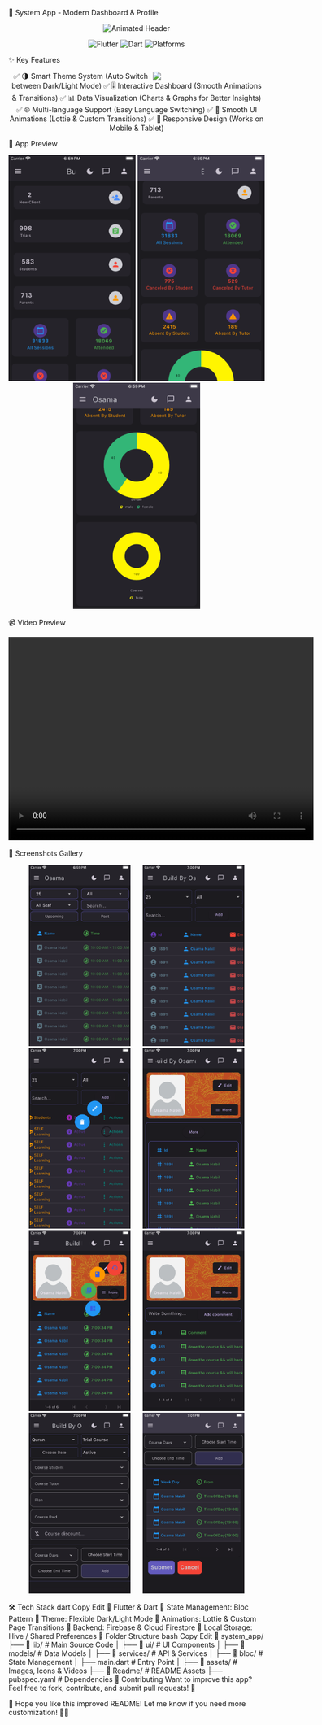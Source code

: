 🚀 System App - Modern Dashboard & Profile
<p align="center"> <img src="https://readme-typing-svg.demolab.com?font=Fira+Code&weight=600&size=28&duration=3000&pause=500&color=22C55E&center=true&vCenter=true&width=500&lines=%F0%9F%8E%A5+System+App+%F0%9F%92%BB;Modern+Dashboard+%26+Profile;%F0%9F%8C%8E+Dark%2FLight+Theme" alt="Animated Header"> </p> <p align="center"> <img src="https://img.shields.io/badge/Flutter-02569B?style=for-the-badge&logo=flutter&logoColor=white" alt="Flutter"> <img src="https://img.shields.io/badge/Dart-0175C2?style=for-the-badge&logo=dart&logoColor=white" alt="Dart"> <img src="https://img.shields.io/badge/Platforms-Android%20%7C%20iOS-informational?style=for-the-badge" alt="Platforms"> </p>
✨ Key Features
<p align="center"> <img src="https://media.giphy.com/media/3o7TKRQZmj8yjJfzAI/giphy.gif" width="220" align="right">
✅ 🌗 Smart Theme System (Auto Switch between Dark/Light Mode)
✅ 🎚️ Interactive Dashboard (Smooth Animations & Transitions)
✅ 📊 Data Visualization (Charts & Graphs for Better Insights)
✅ 🌐 Multi-language Support (Easy Language Switching)
✅ 🔄 Smooth UI Animations (Lottie & Custom Transitions)
✅ 📱 Responsive Design (Works on Mobile & Tablet)

</p>
🎥 App Preview
<p align="center"> <img src="Readme/home_page1.png" width="250" alt="Home Page 1"> <img src="Readme/home_page2.png" width="250" alt="Home Page 2"> <img src="Readme/home_page3.png" width="250" alt="Home Page 3"> </p>
📹 Video Preview
<p align="center"> <video src="Readme/record_the_system.mp4" width="600" height="400" controls></video> </p>
📸 Screenshots Gallery
<p align="center"> <img src="Readme/1.png" width="200" hspace="10"> <img src="Readme/2.png" width="200" hspace="10"> <img src="Readme/3.png" width="200" hspace="10"> <img src="Readme/4.png" width="200" hspace="10"> <img src="Readme/5.png" width="200" hspace="10"> <img src="Readme/6.png" width="200" hspace="10"> <img src="Readme/7.png" width="200" hspace="10"> <img src="Readme/8.png" width="200" hspace="10"> </p>
🛠️ Tech Stack
dart
Copy
Edit
🔹 Flutter & Dart
🔹 State Management: Bloc Pattern
🔹 Theme: Flexible Dark/Light Mode
🔹 Animations: Lottie & Custom Page Transitions
🔹 Backend: Firebase & Cloud Firestore
🔹 Local Storage: Hive / Shared Preferences
📂 Folder Structure
bash
Copy
Edit
📂 system_app/
 ├── 📂 lib/                      # Main Source Code
 │    ├── 📂 ui/                  # UI Components
 │    ├── 📂 models/              # Data Models
 │    ├── 📂 services/            # API & Services
 │    ├── 📂 bloc/                # State Management
 │    ├── main.dart               # Entry Point
 │
 ├── 📂 assets/                   # Images, Icons & Videos
 ├── 📂 Readme/                   # README Assets
 ├── pubspec.yaml                 # Dependencies
🤝 Contributing
Want to improve this app?
Feel free to fork, contribute, and submit pull requests! 🚀

🎉 Hope you like this improved README! Let me know if you need more customization! 🚀🔥